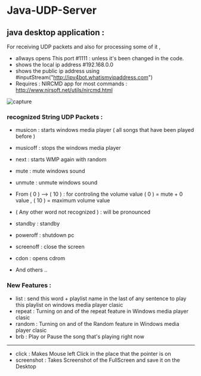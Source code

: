 # Java-UDP-Server
## java desktop application :
For receiving UDP packets and also for processing some of it ,
- allways opens This port #1111 : unless it's been changed in  the code.
- shows the local ip address #192.168.0.0
- shows the public ip address using #inputStream("http://ipv4bot.whatismyipaddress.com")
- Requires : NIRCMD app for most commands : http://www.nirsoft.net/utils/nircmd.html 

![capture](https://user-images.githubusercontent.com/28542963/27280302-c05fc518-54e7-11e7-89f8-59f342b76f83.PNG)

### recognized String UDP Packets : 
- musicon  : starts windows media player ( all songs that have been played before )
- musicoff : stops the windows media player
- next : starts WMP again with random 
- mute : mute windows sound 
- unmute : unmute windows sound 
- From ( 0 ) --> ( 10 ) : for controling the volume value ( 0 ) = mute + 0 value , ( 10 ) = maximum volume  value
- ( Any other word not recognized ) : will be pronounced 
- standby : standby
- poweroff  : shutdown pc
- screenoff : close the screen
- cdon : opens cdrom

- And others .. 

### New Features : 
- list : send this word + playlist name in the last of any sentence to play this playlist on windows media player clasic
- repeat : Turning on and of the repeat feature in Windows media player clasic
- random : Turning on and of the Random feature in Windows media player clasic
- brb : Play or Pause the song that's playing right now
---------------------
- click : Makes Mouse left Click in the place that the pointer is on
- screenshot : Takes Screenshot of the FullScreen and save it on the Desktop

